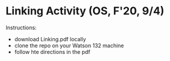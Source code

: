 # Linking Activity (OS, F'20, 9/4)

Instructions:
* download Linking.pdf locally
* clone the repo on your Watson 132 machine
* follow hte directions in the pdf
